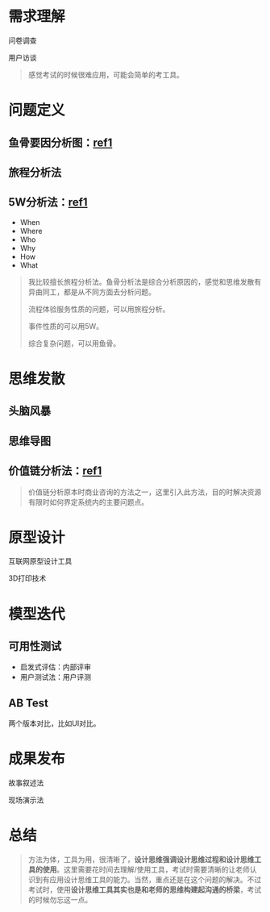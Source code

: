 # 需求理解

问卷调查

用户访谈

> 感觉考试的时候很难应用，可能会简单的考工具。

# 问题定义

## 鱼骨要因分析图：[ref1](https://wiki.mbalib.com/wiki/%E9%B1%BC%E9%AA%A8%E5%9B%BE) 

## 旅程分析法

## 5W分析法：[ref1](https://wiki.mbalib.com/wiki/5W1H%E5%88%86%E6%9E%90%E6%B3%95) 

- When
- Where
- Who
- Why
- How
- What

> 我比较擅长旅程分析法。鱼骨分析法是综合分析原因的，感觉和思维发散有异曲同工，都是从不同方面去分析问题。
>
> 流程体验服务性质的问题，可以用旅程分析。
>
> 事件性质的可以用5W。
>
> 综合复杂问题，可以用鱼骨。

# 思维发散

## 头脑风暴

## 思维导图

## 价值链分析法：[ref1](https://wiki.mbalib.com/wiki/%E6%B3%A2%E7%89%B9%E4%BB%B7%E5%80%BC%E9%93%BE%E5%88%86%E6%9E%90%E6%A8%A1%E5%9E%8B) 

> 价值链分析原本时商业咨询的方法之一，这里引入此方法，目的时解决资源有限时如何界定系统内的主要问题点。

# 原型设计

互联网原型设计工具

3D打印技术

# 模型迭代

## 可用性测试

- 启发式评估：内部评审
- 用户测试法：用户评测

## AB Test

两个版本对比，比如UI对比。

# 成果发布

故事叙述法

现场演示法

# 总结

> 方法为体，工具为用，很清晰了，**设计思维强调设计思维过程和设计思维工具的使用**。这里需要花时间去理解/使用工具，考试时需要清晰的让老师认识到有应用设计思维工具的能力。当然，重点还是在这个问题的解决。不过考试时，使用**设计思维工具其实也是和老师的思维构建起沟通的桥梁**，考试的时候勿忘这一点。


